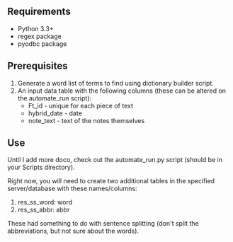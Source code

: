 ## Requirements ##
* Python 3.3+
* regex package
* pyodbc package

## Prerequisites ##
1. Generate a word list of terms to find using dictionary builder script.
2. An input data table with the following columns (these can be altered on the automate_run script):
    * Ft_id - unique for each piece of text
    * hybrid_date - date
    + note_text - text of the notes themselves

## Use ##
Until I add more doco, check out the automate_run.py script (should be in your Scripts directory).

Right now, you will need to create two additional tables in the specified server/database with these names/columns:

1. res_ss_word: word
2. res_ss_abbr: abbr

These had something to do with sentence splitting (don't split the abbreviations, but not sure about the words).